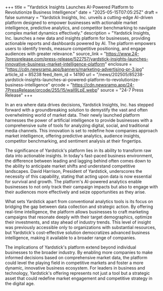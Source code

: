 +++
title = "Yardstick Insights Launches AI-Powered Platform to Revolutionize Business Intelligence"
date = "2025-05-15T07:05:25Z"
draft = false
summary = "Yardstick Insights, Inc. unveils a cutting-edge AI-driven platform designed to empower businesses with actionable market intelligence, predictive analytics, and competitor benchmarking to navigate complex market dynamics effectively."
description = "Yardstick Insights, Inc. launches a new data and insights platform for businesses, providing actionable reports and dashboards powered by AI. The platform empowers users to identify trends, measure competitive positioning, and engage audiences with greater relevance."
source_link = "https://www.24-7pressrelease.com/press-release/522757/yardstick-insights-launches-innovative-business-market-intelligence-platform"
enclosure = "https://cdn.newsramp.app/banners/marketing-advertising-pr-3.jpg"
article_id = 85238
feed_item_id = 14190
url = "/news/202505/85238-yardstick-insights-launches-ai-powered-platform-to-revolutionize-business-intelligence"
qrcode = "https://cdn.newsramp.app/24-7PressRelease/qrcode/255/15/wall9LpE.webp"
source = "24-7 Press Release"
+++

<p>In an era where data drives decisions, Yardstick Insights, Inc. has stepped forward with a groundbreaking solution to demystify the vast and often overwhelming world of market data. Their newly launched platform harnesses the power of artificial intelligence to provide businesses with a comprehensive suite of tools for analyzing digital, social, and traditional media channels. This innovation is set to redefine how companies approach market intelligence, offering predictive analytics, audience insights, competitor benchmarking, and sentiment analysis at their fingertips.</p><p>The significance of Yardstick's platform lies in its ability to transform raw data into actionable insights. In today's fast-paced business environment, the difference between leading and lagging behind often comes down to the ability to anticipate market shifts and understand competitive landscapes. David Harrison, President of Yardstick, underscores the necessity of this capability, stating that acting upon data is now essential for survival and growth. The platform's AI-powered analytics enable businesses to not only track their campaign impacts but also to engage with their audiences more effectively and seize opportunities as they arise.</p><p>What sets Yardstick apart from conventional analytics tools is its focus on bridging the gap between data collection and strategic action. By offering real-time intelligence, the platform allows businesses to craft marketing campaigns that resonate deeply with their target demographics, optimize their investments, and stay ahead of industry trends. This level of insight was previously accessible only to organizations with substantial resources, but Yardstick's cost-effective solution democratizes advanced business intelligence, making it available to a broader range of companies.</p><p>The implications of Yardstick's platform extend beyond individual businesses to the broader industry. By enabling more companies to make informed decisions based on comprehensive market data, the platform could level the playing field in competitive markets and foster a more dynamic, innovative business ecosystem. For leaders in business and technology, Yardstick's offering represents not just a tool but a strategic asset that could redefine market engagement and competitive strategy in the digital age.</p>